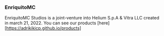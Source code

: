 ### EnriquitoMC

EnriquitoMC Studios is a joint-venture into Helium S.p.A & Vitra LLC created in march 21, 2022. You can see our products [here][https://adrikikicp.github.io/products]


